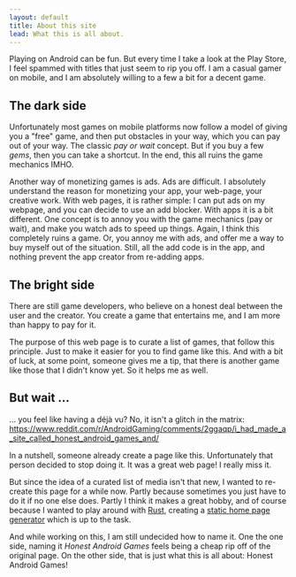 ```yaml
---
layout: default
title: About this site
lead: What this is all about.
---
```


Playing on Android can be fun. But every time I take a look at the Play Store, I feel spammed with titles
that just seem to rip you off. I am a casual gamer on mobile, and I am absolutely willing to a few a bit
for a decent game.

## The dark side

Unfortunately most games on mobile platforms now follow a model of giving you a "free" game, and then put
obstacles in your way, which you can pay out of your way. The classic *pay or wait* concept. But if you buy a
few *gems*, then you can take a shortcut. In the end, this all ruins the game mechanics IMHO.

Another way of monetizing games is ads. Ads are difficult. I absolutely understand the reason for monetizing
your app, your web-page, your creative work. With web pages, it is rather simple: I can put ads on my webpage,
and you can decide to use an add blocker. With apps it is a bit different. One concept is to annoy you with
the game mechanics (pay or wait), and make you watch ads to speed up things. Again, I think this completely
ruins a game. Or, you annoy me with ads, and offer me a way to buy myself out of the situation. Still, all
the add code is in the app, and nothing prevent the app creator from re-adding apps.

## The bright side

There are still game developers, who believe on a honest deal between the user and the creator. You create a
game that entertains me, and I am more than happy to pay for it.

The purpose of this web page is to curate a list of games, that follow this principle. Just to make it easier
for you to find game like this. And with a bit of luck, at some point, someone gives me a tip, that there is
another game like those that I didn't know yet. So it helps me as well.

## But wait …

… you feel like having a déjà vu? No, it isn't a glitch in the matrix: https://www.reddit.com/r/AndroidGaming/comments/2ggaqp/i_had_made_a_site_called_honest_android_games_and/

In a nutshell, someone already create a page like this. Unfortunately that person decided to stop doing it. It was a great web page! I really miss it.

But since the idea of a curated list of media isn't that new, I wanted to re-create this page for a while now. Partly because sometimes you just have to do it if no one else does. Partly I think it makes a great hobby, and of course
because I wanted to play around with [Rust](https://www.rust-lang.org/), creating a
[static home page generator](https://github.com/ctron/hagen) which is up to the task.

And while working on this, I am still undecided how to name it. One the one side, naming it *Honest Android Games*
feels being a cheap rip off of the original page. On the other side, that is just what this is all about: Honest Android Games!
